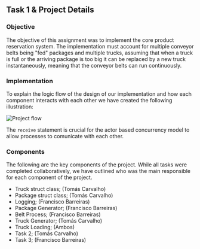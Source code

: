 ## Task 1 & Project Details

### Objective

The objective of this assignment was to implement the core product reservation system. The implementation must account for multiple conveyor belts being "fed" packages and multiple trucks, assuming that when a truck is full or the arriving package is too big it can be replaced by a new truck instantaneously, meaning that the conveyor belts can run continuously.

### Implementation

To explain the logic flow of the design of our implementation and how each component interacts with each other we have created the
following illustration:

![Project flow](https://github.com/cpldi/go-mini1-67208_67209/blob/main/Illustration.png)

The ```receive``` statement is crucial for the actor based concurrency model to allow processes to comunicate with each other.

### Components
The following are the key components of the project. While all tasks were completed collaboratively, we have outlined who was the main
responsible for each component of the project.

- Truck struct class; (Tomás Carvalho)
- Package struct class; (Tomás Carvalho)
- Logging; (Francisco Barreiras)
- Package Generator; (Francisco Barreiras)
- Belt Process; (Francisco Barreiras)
- Truck Generator; (Tomás Carvalho)
- Truck Loading; (Ambos)
- Task 2; (Tomás Carvalho)
- Task 3; (Francisco Barreiras)
